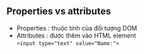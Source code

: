 ## Properties vs attributes
- Properties : thuộc tính của đối tượng DOM
- Attributes  : được thêm vào HTML element  
`<input type="text" value="Name:">`

